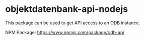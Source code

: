 # objektdatenbank-api-nodejs

This package can be used to get API access to an ODB instance.

NPM Package: https://www.npmjs.com/package/odb-api
